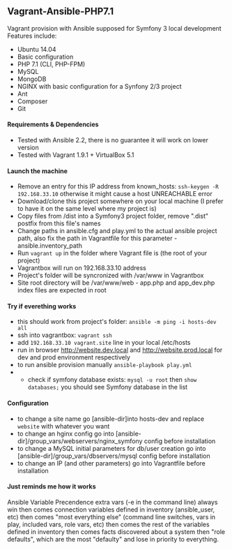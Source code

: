## Vagrant-Ansible-PHP7.1

Vagrant provision with Ansible supposed for Symfony 3 local development
Features include:
- Ubuntu 14.04
- Basic configuration
- PHP 7.1 (CLI, PHP-FPM)
- MySQL
- MongoDB
- NGINX with basic configuration for a Synfony 2/3 project
- Ant
- Composer
- Git

#### Requirements & Dependencies
- Tested with Ansible 2.2, there is no guarantee it will work on lower version
- Tested with Vagrant 1.9.1 + VirtualBox 5.1

#### Launch the machine
- Remove an entry for this IP address from known_hosts: `ssh-keygen -R 192.168.33.10` otherwise it might cause a host UNREACHABLE error
- Download/clone this project somewhere on your local machine (I prefer to have it on the same level where my project is)
- Copy files from /dist into a Symfony3 project folder, remove ".dist" postfix from this file's names
- Change paths in ansible.cfg and play.yml to the actual ansible project path, also fix the path in Vagrantfile for this parameter - ansible.inventory_path
- Run `vagrant up` in the folder where Vagrant file is (the root of your project)
- Vagrantbox will run on 192.168.33.10 address
- Project's folder will be syncronized with /var/www in Vagrantbox
- Site root directory will be /var/www/web - app.php and app_dev.php index files are expected in root  

#### Try if everething works
- this should work from project's folder: `ansible -m ping -i hosts-dev all`
- ssh into vagrantbox: `vagrant ssh`
- add `192.168.33.10 vagrant.site` line in your local /etc/hosts
- run in browser http://website.dev.local and http://website.prod.local for dev and prod environment respectively  
- to run ansible provision manually `ansible-playbook play.yml`
- - check if symfony database exists: `mysql -u root` then `show databases;` you should see Symfony database in the list

#### Configuration
- to change a site name go [ansible-dir]into hosts-dev and replace `website` with whatever you want
- to change an hginx config go into [ansible-dir]/group_vars/webservers/nginx_symfony config before installation
- to change a MySQL initial parameters  for db/user creation  go into  [ansible-dir]/group_vars/dbservers/mysql config before installation
- to change an IP (and other parameters) go into Vagrantfile before installation

#### Just reminds me how it works
Ansible Variable Precendence
extra vars (-e in the command line) always win
then comes connection variables defined in inventory (ansible_user, etc)
then comes "most everything else" (command line switches, vars in play, included vars, role vars, etc)
then comes the rest of the variables defined in inventory
then comes facts discovered about a system
then "role defaults", which are the most "defaulty" and lose in priority to everything.
